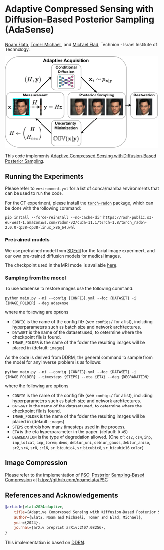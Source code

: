 # Adaptive Compressed Sensing with Diffusion-Based Posterior Sampling (AdaSense)

<a href="https://github.com/noamelata">Noam Elata</a><sup></sup>, <a href="https://tomer.net.technion.ac.il/">Tomer Michaeli</a>, and <a href="https://elad.cs.technion.ac.il/">Michael Elad</a>, Technion - Israel Institute of Technology.<br />

<img src="assets/AdaSense-Diagram.png" alt="AdaSense Diagram" style="width:500px;"/>


This code implements <a href="https://arxiv.org/abs/2407.08256">Adaptive Compressed Sensing with Diffusion-Based Posterior Sampling</a>.

## Running the Experiments
Please refer to `environment.yml` for a list of conda/mamba environments that can be used to run the code. 

For the CT experiment, please install the [`torch-radon`](https://github.com/matteo-ronchetti/torch-radon/tree/v2) package, which can be done with the following command:
```
pip install --force-reinstall --no-cache-dir https://rosh-public.s3-eu-west-1.amazonaws.com/radon-v2/cuda-11.1/torch-1.8/torch_radon-2.0.0-cp38-cp38-linux_x86_64.whl
```

### Pretrained models
We use pretrained model from [SDEdit](https://github.com/ermongroup/SDEdit) for the facial image experiment, and our own pre-trained diffusion models for medical images.

The checkpoint used in the MRI model is available [here](https://drive.google.com/file/d/1Vzu0ixfV2CDnEGlSQjmlCOuw2gS10Ync/view?usp=sharing).

### Sampling from the model

To use adasense to restore images use the following command:
```
python main.py --ni --config {CONFIG}.yml --doc {DATASET} -i {IMAGE_FOLDER} --deg adasense
```
where the following are options
- `CONFIG` is the name of the config file (see `configs/` for a list), including hyperparameters such as batch size and network architectures.
- `DATASET` is the name of the dataset used, to determine where the checkpoint file is found.
- `IMAGE_FOLDER` is the name of the folder the resulting images will be placed in (default: `images`)


As the code is derived from [DDRM](https://github.com/bahjat-kawar/ddrm), the general command to sample from the model for any inverse problem is as follows:
```
python main.py --ni --config {CONFIG}.yml --doc {DATASET} -i {IMAGE_FOLDER} --timesteps {STEPS} --eta {ETA} --deg {DEGRADATION} 
```
where the following are options
- `CONFIG` is the name of the config file (see `configs/` for a list), including hyperparameters such as batch size and network architectures.
- `DATASET` is the name of the dataset used, to determine where the checkpoint file is found.
- `IMAGE_FOLDER` is the name of the folder the resulting images will be placed in (default: `images`)
- `STEPS` controls how many timesteps used in the process.
- `ETA` is the eta hyperparameter in the paper. (default: `0.85`)
- `DEGREDATION` is the type of degredation allowed. (One of: `cs2`, `cs4`, `inp`, `inp_lolcat`, `inp_lorem`, `deno`, `deblur_uni`, `deblur_gauss`, `deblur_aniso`, `sr2`, `sr4`, `sr8`, `sr16`, `sr_bicubic4`, `sr_bicubic8`, `sr_bicubic16` `color`)

## Image Compression

Please refer to the implementation of [PSC: Posterior Sampling-Based Compression](https://arxiv.org/abs/2407.09896) at https://github.com/noamelata/PSC

## References and Acknowledgements
```BibTeX
@article{elata2024adaptive,
    title={Adaptive Compressed Sensing with Diffusion-Based Posterior Sampling}, 
    author={Elata, Noam and Michaeli, Tomer and Elad, Michael},
    year={2024},
    journal={arXiv preprint arXiv:2407.08256},
}
```
This implementation is based on [DDRM](https://github.com/bahjat-kawar/ddrm).

